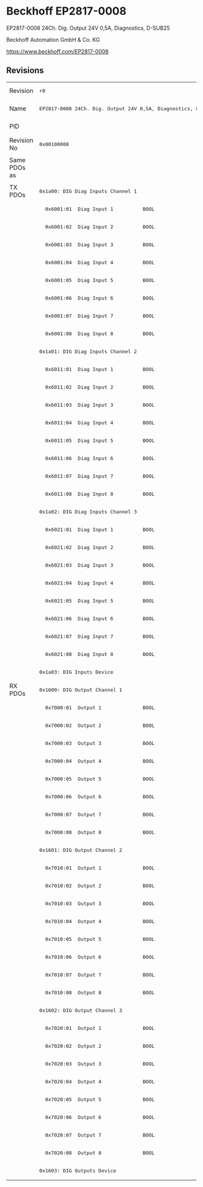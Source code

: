 # Beckhoff EP2817-0008

EP2817-0008 24Ch. Dig. Output 24V 0,5A, Diagnostics, D-SUB25

Beckhoff Automation GmbH & Co. KG

https://www.beckhoff.com/EP2817-0008

## Revisions
<table>
<tr >
<td>Revision</td>
<td><pre>r0</pre></td>
<td><pre>r1</pre></td>
<td><pre>r2</pre></td>
<td><pre>r3</pre></td>
</tr>
<tr >
<td>Name</td>
<td><pre>EP2817-0008 24Ch. Dig. Output 24V 0,5A, Diagnostics, D-SUB25</pre></td>
<td colspan=3 align="center"><pre>EP2817-0008 24Ch. Dig. Output 24V 0,5A, Diagnostics, DSUB-25</pre></td>
</tr>
<tr >
<td>PID</td>
<td colspan=4 align="center"><pre>0x0b014052</pre></td>
</tr>
<tr >
<td>Revision No</td>
<td><pre>0x00100008</pre></td>
<td><pre>0x00110008</pre></td>
<td><pre>0x00120008</pre></td>
<td><pre>0x00130008</pre></td>
</tr>
<tr >
<td>Same PDOs as</td>
<td colspan=4 align="center"><pre><a href="EPP2817-0008">EPP2817-0008 r0</a><br/><a href="EPP2817-0008">EPP2817-0008 r1</a><br/><a href="EPP2817-0008">EPP2817-0008 r2</a></pre></td>
</tr>
<tr class="txpdo pdosection">
<td rowspan=28 valign=top>TX PDOs</td>
<td colspan=4 align="left"><pre>0x1a00: DIG Diag Inputs Channel 1</pre></td>
<td></td>
</tr>
<tr class="txpdo">
<td colspan=4 align="left"><pre>  0x6001:01  Diag Input 1          BOOL</pre></td>
</tr>
<tr class="txpdo">
<td colspan=4 align="left"><pre>  0x6001:02  Diag Input 2          BOOL</pre></td>
</tr>
<tr class="txpdo">
<td colspan=4 align="left"><pre>  0x6001:03  Diag Input 3          BOOL</pre></td>
</tr>
<tr class="txpdo">
<td colspan=4 align="left"><pre>  0x6001:04  Diag Input 4          BOOL</pre></td>
</tr>
<tr class="txpdo">
<td colspan=4 align="left"><pre>  0x6001:05  Diag Input 5          BOOL</pre></td>
</tr>
<tr class="txpdo">
<td colspan=4 align="left"><pre>  0x6001:06  Diag Input 6          BOOL</pre></td>
</tr>
<tr class="txpdo">
<td colspan=4 align="left"><pre>  0x6001:07  Diag Input 7          BOOL</pre></td>
</tr>
<tr class="txpdo">
<td colspan=4 align="left"><pre>  0x6001:08  Diag Input 8          BOOL</pre></td>
</tr>
<tr class="txpdo pdosection">
<td colspan=4 align="left"><pre>0x1a01: DIG Diag Inputs Channel 2</pre></td>
</tr>
<tr class="txpdo">
<td colspan=4 align="left"><pre>  0x6011:01  Diag Input 1          BOOL</pre></td>
</tr>
<tr class="txpdo">
<td colspan=4 align="left"><pre>  0x6011:02  Diag Input 2          BOOL</pre></td>
</tr>
<tr class="txpdo">
<td colspan=4 align="left"><pre>  0x6011:03  Diag Input 3          BOOL</pre></td>
</tr>
<tr class="txpdo">
<td colspan=4 align="left"><pre>  0x6011:04  Diag Input 4          BOOL</pre></td>
</tr>
<tr class="txpdo">
<td colspan=4 align="left"><pre>  0x6011:05  Diag Input 5          BOOL</pre></td>
</tr>
<tr class="txpdo">
<td colspan=4 align="left"><pre>  0x6011:06  Diag Input 6          BOOL</pre></td>
</tr>
<tr class="txpdo">
<td colspan=4 align="left"><pre>  0x6011:07  Diag Input 7          BOOL</pre></td>
</tr>
<tr class="txpdo">
<td colspan=4 align="left"><pre>  0x6011:08  Diag Input 8          BOOL</pre></td>
</tr>
<tr class="txpdo pdosection">
<td colspan=4 align="left"><pre>0x1a02: DIG Diag Inputs Channel 3</pre></td>
</tr>
<tr class="txpdo">
<td colspan=4 align="left"><pre>  0x6021:01  Diag Input 1          BOOL</pre></td>
</tr>
<tr class="txpdo">
<td colspan=4 align="left"><pre>  0x6021:02  Diag Input 2          BOOL</pre></td>
</tr>
<tr class="txpdo">
<td colspan=4 align="left"><pre>  0x6021:03  Diag Input 3          BOOL</pre></td>
</tr>
<tr class="txpdo">
<td colspan=4 align="left"><pre>  0x6021:04  Diag Input 4          BOOL</pre></td>
</tr>
<tr class="txpdo">
<td colspan=4 align="left"><pre>  0x6021:05  Diag Input 5          BOOL</pre></td>
</tr>
<tr class="txpdo">
<td colspan=4 align="left"><pre>  0x6021:06  Diag Input 6          BOOL</pre></td>
</tr>
<tr class="txpdo">
<td colspan=4 align="left"><pre>  0x6021:07  Diag Input 7          BOOL</pre></td>
</tr>
<tr class="txpdo">
<td colspan=4 align="left"><pre>  0x6021:08  Diag Input 8          BOOL</pre></td>
</tr>
<tr class="txpdo pdosection">
<td colspan=4 align="left"><pre>0x1a03: DIG Inputs Device</pre></td>
</tr>
<tr class="rxpdo pdosection">
<td rowspan=28 valign=top>RX PDOs</td>
<td colspan=4 align="left"><pre>0x1600: DIG Output Channel 1</pre></td>
<td></td>
</tr>
<tr class="rxpdo">
<td colspan=4 align="left"><pre>  0x7000:01  Output 1              BOOL</pre></td>
</tr>
<tr class="rxpdo">
<td colspan=4 align="left"><pre>  0x7000:02  Output 2              BOOL</pre></td>
</tr>
<tr class="rxpdo">
<td colspan=4 align="left"><pre>  0x7000:03  Output 3              BOOL</pre></td>
</tr>
<tr class="rxpdo">
<td colspan=4 align="left"><pre>  0x7000:04  Output 4              BOOL</pre></td>
</tr>
<tr class="rxpdo">
<td colspan=4 align="left"><pre>  0x7000:05  Output 5              BOOL</pre></td>
</tr>
<tr class="rxpdo">
<td colspan=4 align="left"><pre>  0x7000:06  Output 6              BOOL</pre></td>
</tr>
<tr class="rxpdo">
<td colspan=4 align="left"><pre>  0x7000:07  Output 7              BOOL</pre></td>
</tr>
<tr class="rxpdo">
<td colspan=4 align="left"><pre>  0x7000:08  Output 8              BOOL</pre></td>
</tr>
<tr class="rxpdo pdosection">
<td colspan=4 align="left"><pre>0x1601: DIG Output Channel 2</pre></td>
</tr>
<tr class="rxpdo">
<td colspan=4 align="left"><pre>  0x7010:01  Output 1              BOOL</pre></td>
</tr>
<tr class="rxpdo">
<td colspan=4 align="left"><pre>  0x7010:02  Output 2              BOOL</pre></td>
</tr>
<tr class="rxpdo">
<td colspan=4 align="left"><pre>  0x7010:03  Output 3              BOOL</pre></td>
</tr>
<tr class="rxpdo">
<td colspan=4 align="left"><pre>  0x7010:04  Output 4              BOOL</pre></td>
</tr>
<tr class="rxpdo">
<td colspan=4 align="left"><pre>  0x7010:05  Output 5              BOOL</pre></td>
</tr>
<tr class="rxpdo">
<td colspan=4 align="left"><pre>  0x7010:06  Output 6              BOOL</pre></td>
</tr>
<tr class="rxpdo">
<td colspan=4 align="left"><pre>  0x7010:07  Output 7              BOOL</pre></td>
</tr>
<tr class="rxpdo">
<td colspan=4 align="left"><pre>  0x7010:08  Output 8              BOOL</pre></td>
</tr>
<tr class="rxpdo pdosection">
<td colspan=4 align="left"><pre>0x1602: DIG Output Channel 3</pre></td>
</tr>
<tr class="rxpdo">
<td colspan=4 align="left"><pre>  0x7020:01  Output 1              BOOL</pre></td>
</tr>
<tr class="rxpdo">
<td colspan=4 align="left"><pre>  0x7020:02  Output 2              BOOL</pre></td>
</tr>
<tr class="rxpdo">
<td colspan=4 align="left"><pre>  0x7020:03  Output 3              BOOL</pre></td>
</tr>
<tr class="rxpdo">
<td colspan=4 align="left"><pre>  0x7020:04  Output 4              BOOL</pre></td>
</tr>
<tr class="rxpdo">
<td colspan=4 align="left"><pre>  0x7020:05  Output 5              BOOL</pre></td>
</tr>
<tr class="rxpdo">
<td colspan=4 align="left"><pre>  0x7020:06  Output 6              BOOL</pre></td>
</tr>
<tr class="rxpdo">
<td colspan=4 align="left"><pre>  0x7020:07  Output 7              BOOL</pre></td>
</tr>
<tr class="rxpdo">
<td colspan=4 align="left"><pre>  0x7020:08  Output 8              BOOL</pre></td>
</tr>
<tr class="rxpdo pdosection">
<td colspan=4 align="left"><pre>0x1603: DIG Outputs Device</pre></td>
</tr>
</table>
